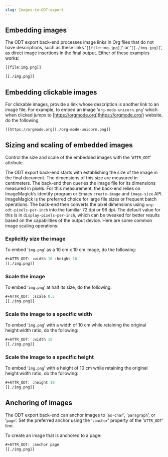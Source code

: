 ```yaml
---
slug: Images-in-ODT-export
---
```


## Embedding images

The ODT export back-end processes image links in Org files that do not have descriptions, such as these links ‘`[[file:img.jpg]]`’ or ‘`[[./img.jpg]]`’, as direct image insertions in the final output. Either of these examples works:

```lisp
[[file:img.png]]
```

```lisp
[[./img.png]]
```

## Embedding clickable images

For clickable images, provide a link whose description is another link to an image file. For example, to embed an image ‘`org-mode-unicorn.png`’ which when clicked jumps to [https://orgmode.org](https://orgmode.org/) website, do the following

```lisp
[[https://orgmode.org][./org-mode-unicorn.png]]
```

## Sizing and scaling of embedded images

Control the size and scale of the embedded images with the ‘`ATTR_ODT`’ attribute.

The ODT export back-end starts with establishing the size of the image in the final document. The dimensions of this size are measured in centimeters. The back-end then queries the image file for its dimensions measured in pixels. For this measurement, the back-end relies on ImageMagick’s identify program or Emacs `create-image` and `image-size` API. ImageMagick is the preferred choice for large file sizes or frequent batch operations. The back-end then converts the pixel dimensions using `org-odt-pixels-per-inch` into the familiar 72 dpi or 96 dpi. The default value for this is in `display-pixels-per-inch`, which can be tweaked for better results based on the capabilities of the output device. Here are some common image scaling operations:

### Explicitly size the image

To embed ‘`img.png`’ as a 10 cm x 10 cm image, do the following:

```lisp
#+ATTR_ODT: :width 10 :height 10
[[./img.png]]
```

### Scale the image

To embed ‘`img.png`’ at half its size, do the following:

```lisp
#+ATTR_ODT: :scale 0.5
[[./img.png]]
```

### Scale the image to a specific width

To embed ‘`img.png`’ with a width of 10 cm while retaining the original height:width ratio, do the following:

```lisp
#+ATTR_ODT: :width 10
[[./img.png]]
```

### Scale the image to a specific height

To embed ‘`img.png`’ with a height of 10 cm while retaining the original height:width ratio, do the following:

```lisp
#+ATTR_ODT: :height 10
[[./img.png]]
```

## Anchoring of images

The ODT export back-end can anchor images to ‘`as-char`’, ‘`paragraph`’, or ‘`page`’. Set the preferred anchor using the ‘`:anchor`’ property of the ‘`ATTR_ODT`’ line.

To create an image that is anchored to a page:

```lisp
#+ATTR_ODT: :anchor page
[[./img.png]]
```
